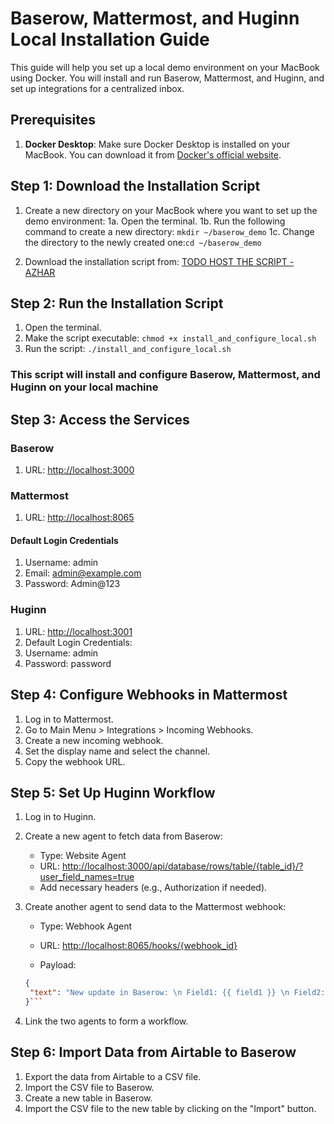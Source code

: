# Baserow, Mattermost, and Huginn Local Installation Guide

This guide will help you set up a local demo environment on your MacBook using Docker. You will install and run Baserow, Mattermost, and Huginn, and set up integrations for a centralized inbox.

## Prerequisites

1. **Docker Desktop**: Make sure Docker Desktop is installed on your MacBook. You can download it from [Docker's official website](https://www.docker.com/products/docker-desktop).

## Step 1: Download the Installation Script

1. Create a new directory on your MacBook where you want to set up the demo environment:
   1a. Open the terminal.
   1b. Run the following command to create a new directory: `mkdir ~/baserow_demo`
   1c. Change the directory to the newly created one:`cd ~/baserow_demo`

2. Download the installation script from: [TODO HOST THE SCRIPT - AZHAR](github.com/azharahmad/todo_upload_script)

## Step 2: Run the Installation Script

1. Open the terminal.
2. Make the script executable: `chmod +x install_and_configure_local.sh`
3. Run the script: `./install_and_configure_local.sh`  

### This script will install and configure Baserow, Mattermost, and Huginn on your local machine

## Step 3: Access the Services

### Baserow

  1. URL: <http://localhost:3000>

### Mattermost

  1. URL: <http://localhost:8065>

#### Default Login Credentials

   1. Username: admin
   2. Email: <admin@example.com>
   3. Password: Admin@123

### Huginn

   1. URL: <http://localhost:3001>
   2. Default Login Credentials:
   3. Username: admin
   4. Password: password

## Step 4: Configure Webhooks in Mattermost

  1. Log in to Mattermost.
  2. Go to Main Menu > Integrations > Incoming Webhooks.
  3. Create a new incoming webhook.
  4. Set the display name and select the channel.
  5. Copy the webhook URL.

## Step 5: Set Up Huginn Workflow

1. Log in to Huginn.

2. Create a new agent to fetch data from Baserow:
    - Type: Website Agent
    - URL: <http://localhost:3000/api/database/rows/table/{table_id}/?user_field_names=true>
    - Add necessary headers (e.g., Authorization if needed).

3. Create another agent to send data to the Mattermost webhook:

    - Type: Webhook Agent
    - URL: <http://localhost:8065/hooks/{webhook_id}>
  
    - Payload:
  
     ```json
     {
      "text": "New update in Baserow: \n Field1: {{ field1 }} \n Field2: {{ field2 }}"
     }```
  
4. Link the two agents to form a workflow.

## Step 6: Import Data from Airtable to Baserow

1. Export the data from Airtable to a CSV file.
2. Import the CSV file to Baserow.
3. Create a new table in Baserow.
4. Import the CSV file to the new table by clicking on the "Import" button.